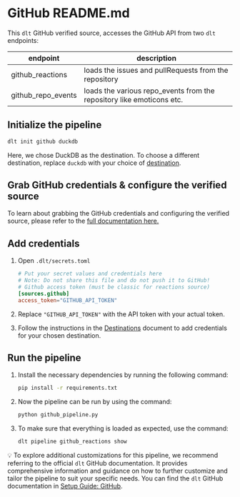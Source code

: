 # GitHub README.md

This `dlt` GitHub verified source, accesses the GitHub API from two `dlt` endpoints:

| endpoint | description |
| --- | --- |
| github_reactions | loads the issues and pullRequests from the repository |
| github_repo_events | loads the various repo_events from the repository like emoticons etc. |

## Initialize the pipeline

```bash
dlt init github duckdb
```

Here, we chose DuckDB as the destination. To choose a different destination, replace `duckdb` with your choice of [destination](https://dlthub.com/docs/dlt-ecosystem/destinations).

## Grab GitHub credentials & configure the verified source

To learn about grabbing the GitHub credentials and configuring the verified source, please refer to the [full documentation here.](https://dlthub.com/docs/dlt-ecosystem/verified-sources/github)

## Add credentials

1. Open `.dlt/secrets.toml`

    ```toml
    # Put your secret values and credentials here
    # Note: Do not share this file and do not push it to GitHub!
    # Github access token (must be classic for reactions source)
    [sources.github]
    access_token="GITHUB_API_TOKEN"
    ```

2. Replace `"GITHUB_API_TOKEN"` with the API token with your actual token.
3. Follow the instructions in the [Destinations](https://dlthub.com/docs/dlt-ecosystem/destinations/) document to add credentials for your chosen destination.

## Run the pipeline

1. Install the necessary dependencies by running the following command:

    ```bash
    pip install -r requirements.txt
    ```

2. Now the pipeline can be run by using the command:

    ```bash
    python github_pipeline.py
    ```

3. To make sure that everything is loaded as expected, use the command:

    ```bash
    dlt pipeline github_reactions show
    ```



💡 To explore additional customizations for this pipeline, we recommend referring to the official `dlt` GitHub documentation. It provides comprehensive information and guidance on how to further customize and tailor the pipeline to suit your specific needs. You can find the `dlt` GitHub documentation in [Setup Guide: GitHub](https://dlthub.com/docs/dlt-ecosystem/verified-sources/github).
